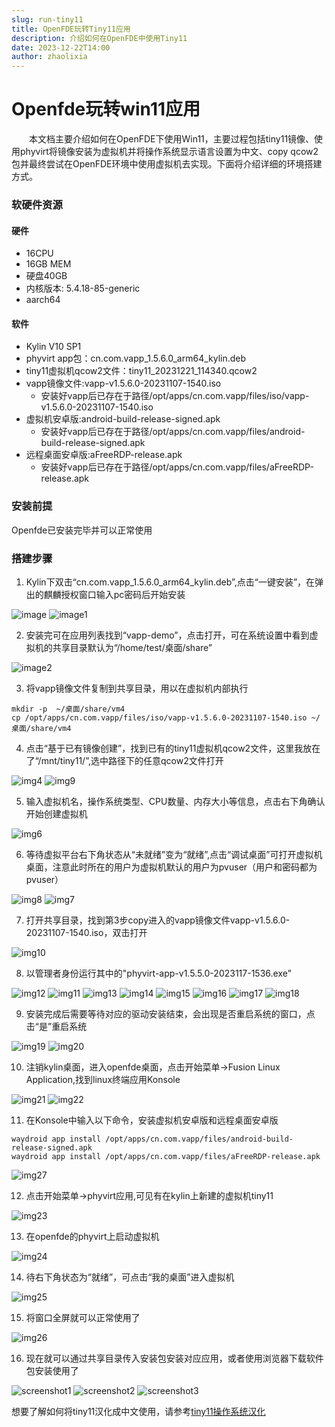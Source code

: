 ```yaml
---
slug: run-tiny11
title: OpenFDE玩转Tiny11应用
description: 介绍如何在OpenFDE中使用Tiny11
date: 2023-12-22T14:00
author: zhaolixia
---
```


# Openfde玩转win11应用

&emsp;&emsp;本文档主要介绍如何在OpenFDE下使用Win11，主要过程包括tiny11镜像、使用phyvirt将镜像安装为虚拟机并将操作系统显示语言设置为中文、copy qcow2包并最终尝试在OpenFDE环境中使用虚拟机去实现。下面将介绍详细的环境搭建方式。

### 软硬件资源

#### 硬件

* 16CPU 
* 16GB MEM
* 硬盘40GB
* 内核版本: 5.4.18-85-generic
* aarch64
  
#### 软件

* Kylin V10 SP1
* phyvirt app包：cn.com.vapp_1.5.6.0_arm64_kylin.deb
* tiny11虚拟机qcow2文件：tiny11_20231221_114340.qcow2
* vapp镜像文件:vapp-v1.5.6.0-20231107-1540.iso
    * 安装好vapp后已存在于路径/opt/apps/cn.com.vapp/files/iso/vapp-v1.5.6.0-20231107-1540.iso
* 虚拟机安卓版:android-build-release-signed.apk
    * 安装好vapp后已存在于路径/opt/apps/cn.com.vapp/files/android-build-release-signed.apk
* 远程桌面安卓版:aFreeRDP-release.apk
    * 安装好vapp后已存在于路径/opt/apps/cn.com.vapp/files/aFreeRDP-release.apk

### 安装前提

Openfde已安装完毕并可以正常使用

### 搭建步骤

1. Kylin下双击“cn.com.vapp_1.5.6.0_arm64_kylin.deb”,点击“一键安装”，在弹出的麒麟授权窗口输入pc密码后开始安装
   
![image](./img/image.png)
![image1](./img/image-1.png)

2. 安装完可在应用列表找到“vapp-demo”，点击打开，可在系统设置中看到虚拟机的共享目录默认为“/home/test/桌面/share”
   
![image2](./img/image-2.png)

3. 将vapp镜像文件复制到共享目录，用以在虚拟机内部执行
   
```
mkdir -p  ~/桌面/share/vm4 
cp /opt/apps/cn.com.vapp/files/iso/vapp-v1.5.6.0-20231107-1540.iso ~/桌面/share/vm4
```
4. 点击“基于已有镜像创建”，找到已有的tiny11虚拟机qcow2文件，这里我放在了“/mnt/tiny11/”,选中路径下的任意qcow2文件打开
   
![img4](./img/image-4.png)
![img9](./img/image-9.png)

5. 输入虚拟机名，操作系统类型、CPU数量、内存大小等信息，点击右下角确认开始创建虚拟机
   
![img6](./img/image-6.png)

6. 等待虚拟平台右下角状态从“未就绪”变为“就绪”,点击“调试桌面”可打开虚拟机桌面，注意此时所在的用户为虚拟机默认的用户为pvuser（用户和密码都为pvuser）
   
![img8](./img/image-8.png)
![img7](./img/image-7.png)

7. 打开共享目录，找到第3步copy进入的vapp镜像文件vapp-v1.5.6.0-20231107-1540.iso，双击打开
   
![img10](./img/image-10.png)

8. 以管理者身份运行其中的"phyvirt-app-v1.5.5.0-2023117-1536.exe"

![img12](./img/image-12.png)
![img11](./img/image-11.png)
![img13](./img/image-13.png)
![img14](./img/image-14.png)
![img15](./img/image-15.png)
![img16](./img/image-16.png)
![img17](./img/image-17.png)
![img18](./img/image-18.png)

9. 安装完成后需要等待对应的驱动安装结束，会出现是否重启系统的窗口，点击“是”重启系统

![img19](./img/image-19.png)
![img20](./img/image-20.png)

10. 注销kylin桌面，进入openfde桌面，点击开始菜单->Fusion Linux Application,找到linux终端应用Konsole
    
![img21](./img/image-21.png)
![img22](./img/image-22.png)

11. 在Konsole中输入以下命令，安装虚拟机安卓版和远程桌面安卓版

```
waydroid app install /opt/apps/cn.com.vapp/files/android-build-release-signed.apk
waydroid app install /opt/apps/cn.com.vapp/files/aFreeRDP-release.apk 
```

![img27](./img/image-27.png)

12. 点击开始菜单->phyvirt应用,可见有在kylin上新建的虚拟机tiny11

![img23](./img/image-23.png)

13. 在openfde的phyvirt上启动虚拟机

![img24](./img/image-24.png)

14. 待右下角状态为“就绪”，可点击“我的桌面”进入虚拟机

![img25](./img/image-25.png)

15. 将窗口全屏就可以正常使用了
    
![img26](./img/image-26.png)

16. 现在就可以通过共享目录传入安装包安装对应应用，或者使用浏览器下载软件包安装使用了

![screenshot1](./img/Screenshot_20231214-135649_aFreeRDP.png)
![screenshot2](./img/Screenshot_20231214-135819_aFreeRDP.png)
![screenshot3](./img/Screenshot_20231214-140355_aFreeRDP.png)

想要了解如何将tiny11汉化成中文使用，请参考[tiny11操作系统汉化](./../2023-12-22-chinese-tiny/chinese-tiny11.md) 